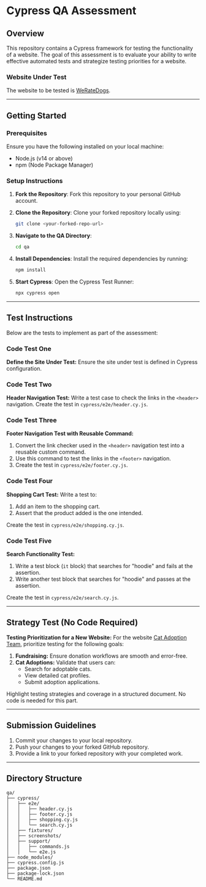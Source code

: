 # Cypress QA Assessment

## Overview
This repository contains a Cypress framework for testing the functionality of a website. The goal of this assessment is to evaluate your ability to write effective automated tests and strategize testing priorities for a website.

### Website Under Test
The website to be tested is [WeRateDogs](https://weratedogs.com).

---

## Getting Started

### Prerequisites
Ensure you have the following installed on your local machine:
- Node.js (v14 or above)
- npm (Node Package Manager)

### Setup Instructions
1. **Fork the Repository**:
   Fork this repository to your personal GitHub account.

2. **Clone the Repository**:
   Clone your forked repository locally using:
   ```bash
   git clone <your-forked-repo-url>
   ```

3. **Navigate to the QA Directory**:
   ```bash
   cd qa
   ```

4. **Install Dependencies**:
   Install the required dependencies by running:
   ```bash
   npm install
   ```

5. **Start Cypress**:
   Open the Cypress Test Runner:
   ```bash
   npx cypress open
   ```

---

## Test Instructions
Below are the tests to implement as part of the assessment:

### Code Test One
**Define the Site Under Test:**
Ensure the site under test is defined in Cypress configuration.

### Code Test Two
**Header Navigation Test:**
Write a test case to check the links in the `<header>` navigation. Create the test in `cypress/e2e/header.cy.js`.

### Code Test Three
**Footer Navigation Test with Reusable Command:**
1. Convert the link checker used in the `<header>` navigation test into a reusable custom command.
2. Use this command to test the links in the `<footer>` navigation.
3. Create the test in `cypress/e2e/footer.cy.js`.

### Code Test Four
**Shopping Cart Test:**
Write a test to:
1. Add an item to the shopping cart.
2. Assert that the product added is the one intended.

Create the test in `cypress/e2e/shopping.cy.js`.

### Code Test Five
**Search Functionality Test:**
1. Write a test block (`it` block) that searches for "hoodie" and fails at the assertion.
2. Write another test block that searches for "hoodie" and passes at the assertion.

Create the test in `cypress/e2e/search.cy.js`.

---

## Strategy Test (No Code Required)
**Testing Prioritization for a New Website:**
For the website [Cat Adoption Team](https://catadoptionteam.org), prioritize testing for the following goals:
1. **Fundraising:** Ensure donation workflows are smooth and error-free.
2. **Cat Adoptions:** Validate that users can:
   - Search for adoptable cats.
   - View detailed cat profiles.
   - Submit adoption applications.

Highlight testing strategies and coverage in a structured document. No code is needed for this part.

---

## Submission Guidelines
1. Commit your changes to your local repository.
2. Push your changes to your forked GitHub repository.
3. Provide a link to your forked repository with your completed work.

---

## Directory Structure
```
qa/
├── cypress/
│   ├── e2e/
│   │   ├── header.cy.js
│   │   ├── footer.cy.js
│   │   ├── shopping.cy.js
│   │   └── search.cy.js
│   ├── fixtures/
│   ├── screenshots/
│   ├── support/
│   │   ├── commands.js
│   │   └── e2e.js
├── node_modules/
├── cypress.config.js
├── package.json
├── package-lock.json
└── README.md
```
